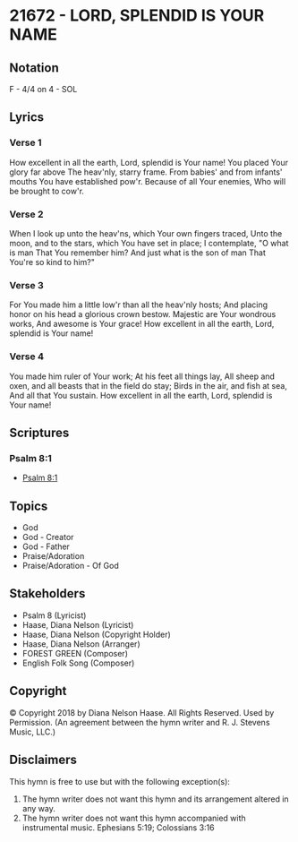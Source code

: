 # 21672 -  LORD, SPLENDID IS YOUR NAME

## Notation

F - 4/4 on 4 - SOL

## Lyrics

### Verse 1

How excellent in all the earth, Lord, splendid is Your name! You placed Your glory far above The heav'nly, starry frame. From babies' and from infants' mouths You have established pow'r. Because of all Your enemies, Who will be brought to cow'r.



### Verse 2

When I look up unto the heav'ns, which Your own fingers traced, Unto the moon, and to the stars, which You have set in place; I contemplate, "O what is man That You remember him? And just what is the son of man That You're so kind to him?"



### Verse 3

For You made him a little low'r than all the heav'nly hosts; And placing honor on his head a glorious crown bestow. Majestic are Your wondrous works, And awesome is Your grace! How excellent in all the earth, Lord, splendid is Your name!



### Verse 4

You made him ruler of Your work; At his feet all things lay, All sheep and oxen, and all beasts that in the field do stay; Birds in the air, and fish at sea, And all that You sustain. How excellent in all the earth, Lord, splendid is Your name!




## Scriptures

### Psalm 8:1

- [Psalm 8:1](https://www.biblegateway.com/passage/?search=Psalm%208%3A1)


## Topics

- God
- God - Creator
- God - Father
- Praise/Adoration
- Praise/Adoration - Of God

## Stakeholders

- Psalm 8 (Lyricist)
- Haase, Diana Nelson (Lyricist)
- Haase, Diana Nelson (Copyright Holder)
- Haase, Diana Nelson (Arranger)
- FOREST GREEN (Composer)
- English Folk Song (Composer)

## Copyright

© Copyright 2018 by Diana Nelson Haase. All Rights Reserved. Used by Permission.
(An agreement between the hymn writer and R. J. Stevens Music, LLC.)

## Disclaimers

This hymn is free to use but with the following exception(s):
1. The hymn writer does not want this hymn and its arrangement altered in any way.
2. The hymn writer does not want this hymn accompanied with instrumental music.
Ephesians 5:19; Colossians 3:16

